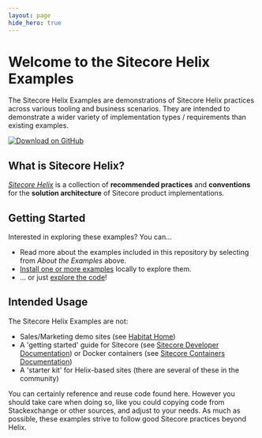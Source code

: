 ```yaml
---
layout: page
hide_hero: true
---
```

# Welcome to the Sitecore Helix Examples

The Sitecore Helix Examples are demonstrations of Sitecore Helix practices across various
tooling and business scenarios. They are intended to demonstrate a wider variety
of implementation types / requirements than existing examples.

[![Download on GitHub](https://img.shields.io/badge/DOWNLOAD-ON%20GITHUB-red?style=for-the-badge&logo=github)](https://github.com/Sitecore/Helix.Examples)

## What is Sitecore Helix?

[*Sitecore Helix*](https://helix.sitecore.net) is a collection of **recommended practices** and
**conventions** for the **solution architecture** of Sitecore product
implementations.

## Getting Started

Interested in exploring these examples? You can...

* Read more about the examples included in this repository by selecting from *About the Examples* above.
* [Install one or more examples](install.md) locally to explore them.
* ... or just [explore the code](https://github.com/Sitecore/Helix.Examples/tree/master/examples)!

## Intended Usage

The Sitecore Helix Examples are not:
* Sales/Marketing demo sites (see [Habitat Home](https://github.com/Sitecore/Sitecore.HabitatHome.Platform))
* A 'getting started' guide for Sitecore (see [Sitecore Developer Documentation](https://doc.sitecore.com/developers)) or Docker containers (see [Sitecore Containers Documentation](https://containers.doc.sitecore.com))
* A 'starter kit' for Helix-based sites (there are several of these in the community)

You can certainly reference and reuse code found here. However you should take care
when doing so, like you could copying code from Stackexchange or other sources,
and adjust to your needs. As much as possible, these examples strive to follow good Sitecore practices beyond Helix.